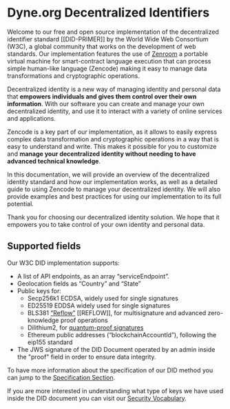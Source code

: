 # Dyne.org Decentralized Identifiers

Welcome to our free and open source implementation of the decentralized identifier standard [[DID-PRIMER]] by the World Wide Web Consortium (W3C), a global community that works on the development of web standards. Our implementation features the use of [Zenroom](https://zenroom.org) a portable virtual machine for smart-contract language execution that can process simple human-like language (Zencode) making it easy to manage data transformations and cryptographic operations.

Decentralized identity is a new way of managing identity and personal data that **empowers individuals and gives them control over their own information**. With our software you can create and manage your own decentralized identity, and use it to interact with a variety of online services and applications.

Zencode is a key part of our implementation, as it allows to easily express complex data transformation and cryptographic operations in a way that is easy to understand and write. This makes it possible for you to customize and **manage your decentralized identity without needing to have advanced technical knowledge**.

In this documentation, we will provide an overview of the decentralized identity standard and how our implementation works, as well as a detailed guide to using Zencode to manage your decentralized identity. We will also provide examples and best practices for using our implementation to its full potential.

Thank you for choosing our decentralized identity solution. We hope that it empowers you to take control of your own identity and personal data.

## Supported fields
Our W3C DID implementation supports:
* A list of API endpoints, as an array “serviceEndpoint”.
* Geolocation fields as “Country” and “State”
* Public keys for:
  * Secp256k1 ECDSA, widely used for single signatures
  * ED25519 EDDSA widely used for single signatures
  * BLS381 [“Reflow”](https://medium.com/think-do-tank/reflow-crypto-material-passports-for-the-circular-economy-d75b3aa63678) [[REFLOW]], for multisignature and advanced zero-knowledge proof operations
  * Dilithium2, for [quantum-proof signatures](https://medium.com/think-do-tank/quantum-proof-cryptography-e23b165b3bbd)
  * Ethereum public addresses (“blockchainAccountId”), following the eip155 standard 
* The JWS signature of the DID Document operated by an admin inside the "proof" field in order to ensure data integrity.

To have more information about the specification of our DID method you can jump to the [Specification Section](#specification).

If you are more interested in understanding what type of keys we have used inside the DID document you can visit our [Security Vocabulary](#dyne-org-s-w3c-did-security-vocabulary).
